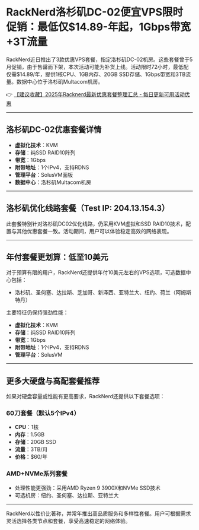 # RackNerd洛杉矶DC-02便宜VPS限时促销：最低仅$14.89-年起，1Gbps带宽+3T流量

RackNerd近日推出了3款优惠VPS套餐，指定洛杉矶DC-02机房。这些套餐曾于5月促销，由于售罄而下架，本次活动可能为补货上线。活动限时72小时，最低配仅需$14.89/年，提供1核CPU、1GB内存、20GB SSD存储、1Gbps带宽和3TB流量。数据中心位于洛杉矶Multacom机房。

👉 [【建议收藏】2025年Racknerd最新优惠套餐整理汇总 - 每日更新可用活动优惠](https://bit.ly/Rack_Nerd)

---

## 洛杉矶DC-02优惠套餐详情

- **虚拟化技术**：KVM 
- **存储**：纯SSD RAID10阵列  
- **带宽**：1Gbps  
- **附带地址**：1个IPv4，支持RDNS  
- **管理平台**：SolusVM面板  
- **数据中心**：洛杉矶Multacom机房  

---

## 洛杉矶优化线路套餐（Test IP: 204.13.154.3）

此套餐特别针对洛杉矶DC02优化线路，仍采用KVM虚拟和SSD RAID10技术，配置与其他优惠套餐一致。活动期间，用户可以体验稳定高效的网络表现。

---

## 年付套餐更划算：低至10美元

对于预算有限的用户，RackNerd还提供年付10美元左右的VPS选项，可选数据中心包括：

- 洛杉矶、圣何塞、达拉斯、芝加哥、新泽西、亚特兰大、纽约、荷兰（阿姆斯特丹）

主要特征仍保持强劲性能：

- **虚拟化技术**：KVM  
- **存储**：纯SSD RAID10阵列  
- **带宽**：1Gbps  
- **附带地址**：1个IPv4，支持RDNS  
- **管理平台**：SolusVM  

---

## 更多大硬盘与高配套餐推荐

如果对硬盘容量或性能有更高要求，RackNerd还提供以下套餐选项：

### 60刀套餐（默认5个IPv4）
- **CPU**：1核  
- **内存**：1.5GB  
- **存储**：20GB SSD  
- **流量**：3TB/月  
- **价格**：$60/年  

### AMD+NVMe系列套餐  
- 处理性能更强劲：采用AMD Ryzen 9 3900X和NVMe SSD技术  
- 可选机房：纽约、圣何塞、达拉斯、亚特兰大  

---

RackNerd以性价比著称，并常年推出高品质服务和多样性套餐。用户可根据需求灵活选择各类节点和套餐，享受高速稳定的网络体验。